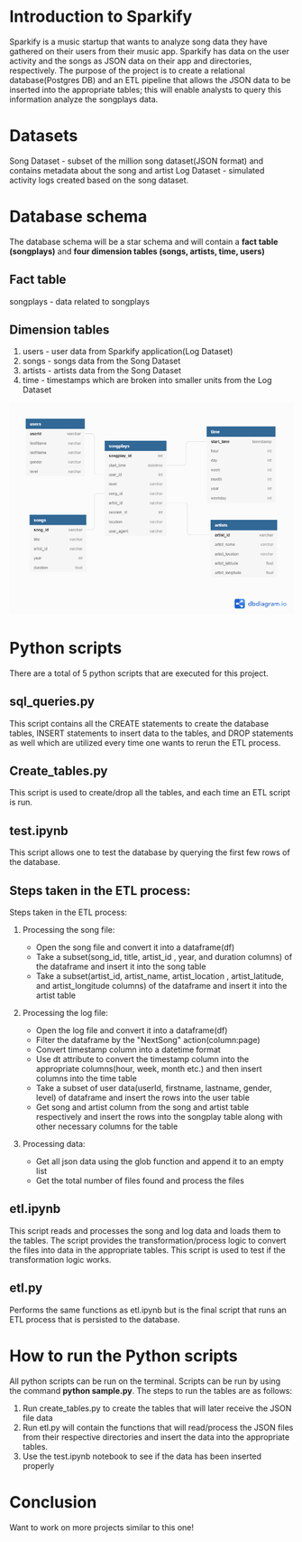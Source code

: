 # Introduction to Sparkify

Sparkify is a music startup that wants to analyze song data they have gathered on their users from their music app.
Sparkify has data on the user activity and the songs as JSON data on their app and directories, respectively. The purpose of the project is to create a 
relational database(Postgres DB) and an ETL pipeline that allows the JSON data to be inserted into the appropriate tables; this will enable analysts 
to query this information analyze the songplays data. 

# Datasets

Song Dataset - subset of the million song dataset(JSON format) and contains metadata about the song and artist
Log Dataset - simulated activity logs created based on the song dataset.

# Database schema

The database schema will be a star schema and will contain a **fact table (songplays)** and **four dimension tables (songs, artists, time, users)**

## Fact table
songplays - data related to songplays

## Dimension tables
1. users - user data from Sparkify application(Log Dataset)
2. songs - songs data from the Song Dataset
3. artists - artists data from the Song Dataset
4. time - timestamps which are broken into smaller units from the Log Dataset


![Database schema!](https://github.com/arvie993/Sparkify/blob/main/Sparkify%20Database%20Schema.png)


# Python scripts

There are a total of 5 python scripts that are executed for this project.

## sql_queries.py

This script contains all the CREATE statements to create the database tables, INSERT statements to insert data to the tables, and DROP statements as well 
which are utilized every time one wants to rerun the ETL process.

## Create_tables.py  

This script is used to create/drop all the tables, and each time an ETL script is run.

## test.ipynb

This script allows one to test the database by querying the first few rows of the database.

## Steps taken in the ETL process:
Steps taken in the ETL process:
1. Processing the song file:
   - Open the song file and convert it into a dataframe(df) 
   - Take a subset(song_id, title, artist_id , year, and duration columns) of the dataframe and insert it into the song table
   - Take a subset(artist_id, artist_name, artist_location , artist_latitude, and artist_longitude columns) of the dataframe and insert it into 
     the artist table
     
2. Processing the log file:
   - Open the log file and convert it into a dataframe(df)
   - Filter the dataframe by the "NextSong" action(column:page)
   - Convert timestamp column into a datetime format
   - Use dt attribute to convert the timestamp column into the appropriate columns(hour, week, month etc.) and then insert columns into the time table
   - Take a subset of user data(userId, firstname, lastname, gender, level) of dataframe and insert the rows into the user table
   - Get song and artist column from the song and artist table respectively and insert the rows into the songplay table along with other necessary 
     columns for the table
     
 3. Processing data:
    - Get all json data using the glob  function and append it to an empty list 
    - Get the total number of files found and process the files


## etl.ipynb

This script reads and processes the song and log data and loads them to the tables. The script provides the transformation/process logic to convert the
files into data in the appropriate tables. This script is used to test if the transformation logic works.

## etl.py

Performs the same functions as etl.ipynb but is the final script that runs an ETL process that is persisted to the database.

# How to run the Python scripts

All python scripts can be run on the terminal. Scripts can be run by using the command **python sample.py**. The steps to run the tables are as follows:
1. Run create_tables.py to create the tables that will later receive the JSON file data
2. Run etl.py will contain the functions that will read/process the JSON files from their respective directories and insert the data into the appropriate tables.
3. Use the test.ipynb notebook to see if the data has been inserted properly


# Conclusion
Want to work on more projects similar to this one!
